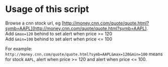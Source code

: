 # Usage of this script
Browse a cnn stock url, eg [http://money.cnn.com/quote/quote.html?symb=AAPL](http://money.cnn.com/quote/quote.html?symb=AAPL).  
Add `&max=120` behind to set alert when price >= 120  
Add `&min=100` behind to set alert when price <= 100    

For example:  
`http://money.cnn.com/quote/quote.html?symb=AAPL&max=120&min=100` means for stock `AAPL`, alert when price >= 120 and alert when price <= 100.  
